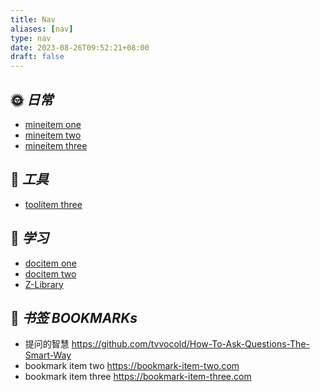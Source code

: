 ```yaml
---
title: Nav
aliases: [nav]
type: nav
date: 2023-08-26T09:52:21+08:00
draft: false
---
```




<div class="nav">

## 🌞 *日常*
- [mineitem one](/)
- [mineitem two](/archive)
- [mineitem three](https://nav-item-three.com)
 
## 🔨 *工具*
- [toolitem three](https://nav-item-three.com)

## 📑 *学习*
- [docitem one](/)
- [docitem two](/archive)
- [Z-Library](https://zh.1lib.sk/)

</div>

## 🔖 *书签 BOOKMARKs*

<div class="bookmark">

- 提问的智慧 https://github.com/tvvocold/How-To-Ask-Questions-The-Smart-Way
- bookmark item two https://bookmark-item-two.com
- bookmark item three https://bookmark-item-three.com

</div>